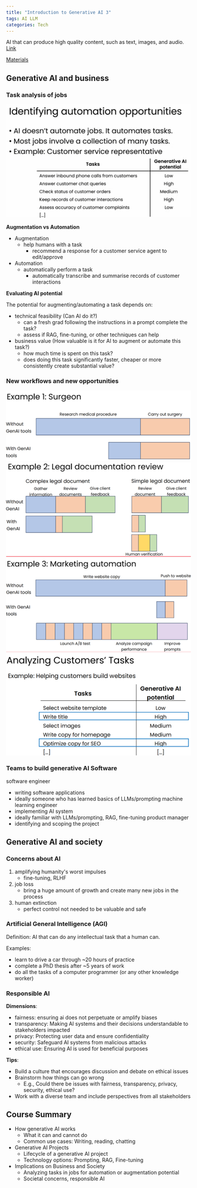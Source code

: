 ```yaml
---
title: "Introduction to Generative AI 3"
tags: AI LLM
categories: Tech
---
```


AI that can produce high quality content, such as text, images, and audio. [Link](https://www.coursera.org/learn/generative-ai-for-everyone/lecture/chD5R/welcome)

[Materials](/assets/source/materials/deeplearning.ai/GenAI4E%20Slides/GenAI4E%20Week%203.pdf)


## Generative AI and business

### Task analysis of jobs

![llm-task-analysis](/assets/source/image/blog/llm-task-analysis.png)

**Augmentation vs Automation**

 - Augmentation
   - help humans with a task
     - recommend a response for a customer service agent to edit/approve
 - Automation
   - automatically perform a task
     - automatically transcribe and summarise records of customer interactions

**Evaluating AI potential**

The potential for augmenting/automating a task depends on:
 - technical feasibility (Can AI do it?)
   - can a fresh grad following the instructions in a prompt complete the task?
   - assess if RAG, fine-tuning, or other techniques can help
 - business value (How valuable is it for AI to augment or automate this task?)
   - how much time is spent on this task?
   - does doing this task significantly faster, cheaper or more consistently create substantial value?


### New workflows and new opportunities


![llm-workflow-eg1](/assets/source/image/blog/llm-workflow-eg1.png)
![llm-workflow-eg2](/assets/source/image/blog/llm-workflow-eg2.png)
![llm-workflow-eg3](/assets/source/image/blog/llm-workflow-eg3.png)
![llm-workflow-eg4](/assets/source/image/blog/llm-workflow-eg4.png)


### Teams to build generative AI Software

software engineer
 - writing software applications
 - ideally someone who has learned basics of LLMs/prompting
machine learning engineer
 - implementing AI system
 - ideally familiar with LLMs/prompting, RAG, fine-tuning
product manager
 - identifying and scoping the project


## Generative AI and society

### Concerns about AI

1. amplifying humanity's worst impulses
     - fine-tuning, RLHF
2. job loss
     - bring a huge amount of growth and create many new jobs in the process
3. human extinction
     - perfect control not needed to be valuable and safe

### Artificial General Intelligence (AGI)

Definition: AI that can do any intellectual task that a human can.

Examples:
 - learn to drive a car through ~20 hours of practice
 - complete a PhD thesis after ~5 years of work
 - do all the tasks of a computer programmer (or any other knowledge worker)

### Responsible AI

**Dimensions**:
 - fairness: ensuring ai does not perpetuate or amplify biases
 - transparency: Making AI systems and their decisions understandable to stakeholders impacted
 - privacy: Protecting user data and ensure confidentiality
 - security: Safeguard AI systems from malicious attacks
 - ethical use: Ensuring AI is used for beneficial purposes

**Tips**:
 -  Build a culture that encourages discussion and debate on ethical issues 
 - Brainstorm how things can go wrong 
   - E.g., Could there be issues with fairness, transparency, privacy, security, ethical use? 
 - Work with a diverse team and include perspectives from all stakeholders

## Course Summary
 - How generative AI works 
   - What it can and cannot do 
   - Common use cases: Writing, reading, chatting 
 - Generative AI Projects 
   - Lifecycle of a generative AI project 
   - Technology options: Prompting, RAG, Fine-tuning 
 - Implications on Business and Society 
   - Analyzing tasks in jobs for automation or augmentation potential 
   - Societal concerns, responsible AI

